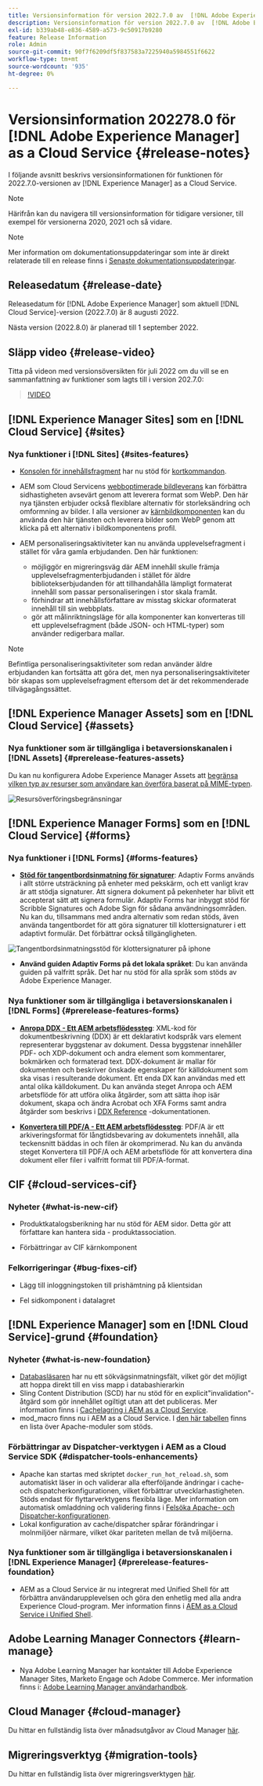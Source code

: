 ```yaml
---
title: Versionsinformation för version 2022.7.0 av  [!DNL Adobe Experience Manager] as a Cloud Service.
description: Versionsinformation för version 2022.7.0 av  [!DNL Adobe Experience Manager] as a Cloud Service.
exl-id: b339ab48-e836-4589-a573-9c50917b9280
feature: Release Information
role: Admin
source-git-commit: 90f7f6209df5f837583a7225940a5984551f6622
workflow-type: tm+mt
source-wordcount: '935'
ht-degree: 0%

---
```


# Versionsinformation 202278.0 för [!DNL Adobe Experience Manager] as a Cloud Service {#release-notes}

I följande avsnitt beskrivs versionsinformationen för funktionen för 2022.7.0-versionen av [!DNL Experience Manager] as a Cloud Service.

>[!NOTE]
>
>Härifrån kan du navigera till versionsinformation för tidigare versioner, till exempel för versionerna 2020, 2021 och så vidare.

>[!NOTE]
>
>Mer information om dokumentationsuppdateringar som inte är direkt relaterade till en release finns i [Senaste dokumentationsuppdateringar](https://experienceleague.adobe.com/docs/experience-manager-release-information/aem-release-updates/doc-updates/documentation-updates.html?lang=sv-SE).

## Releasedatum {#release-date}

Releasedatum för [!DNL Adobe Experience Manager] som aktuell [!DNL Cloud Service]-version (2022.7.0) är 8 augusti 2022.

Nästa version (2022.8.0) är planerad till 1 september 2022.

## Släpp video {#release-video}

Titta på videon med versionsöversikten för juli 2022 om du vill se en sammanfattning av funktioner som lagts till i version 202.7.0:

>[!VIDEO](https://video.tv.adobe.com/v/345409/?quality=12)

## [!DNL Experience Manager Sites] som en [!DNL Cloud Service] {#sites}

### Nya funktioner i [!DNL Sites] {#sites-features}

* [Konsolen för innehållsfragment](/help/sites-cloud/administering/content-fragments/managing.md#content-fragments-console) har nu stöd för [kortkommandon](/help/sites-cloud/administering/content-fragments/keyboard-shortcuts.md).

* AEM som Cloud Servicens [webboptimerade bildleverans](https://experienceleague.adobe.com/docs/experience-manager-core-components/using/developing/web-optimized-image-delivery.html?lang=sv-SE) kan förbättra sidhastigheten avsevärt genom att leverera format som WebP. Den här nya tjänsten erbjuder också flexiblare alternativ för storleksändring och omformning av bilder. I alla versioner av [kärnbildkomponenten](https://experienceleague.adobe.com/docs/experience-manager-core-components/using/components/image.html?lang=sv-SE) kan du använda den här tjänsten och leverera bilder som WebP genom att klicka på ett alternativ i bildkomponentens profil.

* AEM personaliseringsaktiviteter kan nu använda upplevelsefragment i stället för våra gamla erbjudanden. Den här funktionen:
   * möjliggör en migreringsväg där AEM innehåll skulle främja upplevelsefragmenterbjudanden i stället för äldre bibliotekserbjudanden för att tillhandahålla lämpligt formaterat innehåll som passar personaliseringen i stor skala framåt.
   * förhindrar att innehållsförfattare av misstag skickar oformaterat innehåll till sin webbplats.
   * gör att målinriktningsläge för alla komponenter kan konverteras till ett upplevelsefragment (både JSON- och HTML-typer) som använder redigerbara mallar.

>[!NOTE]
>
>Befintliga personaliseringsaktiviteter som redan använder äldre erbjudanden kan fortsätta att göra det, men nya personaliseringsaktiviteter bör skapas som upplevelsefragment eftersom det är det rekommenderade tillvägagångssättet.

## [!DNL Experience Manager Assets] som en [!DNL Cloud Service] {#assets}

### Nya funktioner som är tillgängliga i betaversionskanalen i [!DNL Assets] {#prerelease-features-assets}

Du kan nu konfigurera Adobe Experience Manager Assets att [begränsa vilken typ av resurser som användare kan överföra baserat på MIME-typen](/help/assets/configure-asset-upload-restrictions.md).

![Resursöverföringsbegränsningar](/help/assets/assets/asset-upload-restrictions.png)

## [!DNL Experience Manager Forms] som en [!DNL Cloud Service] {#forms}

### Nya funktioner i [!DNL Forms] {#forms-features}

* **[Stöd för tangentbordsinmatning för signaturer](/help/forms/signing-forms-using-scribble.md)**: Adaptiv Forms används i allt större utsträckning på enheter med pekskärm, och ett vanligt krav är att stödja signaturer. Att signera dokument på pekenheter har blivit ett accepterat sätt att signera formulär. Adaptiv Forms har inbyggt stöd för Scribble Signatures och Adobe Sign för sådana användningsområden. Nu kan du, tillsammans med andra alternativ som redan stöds, även använda tangentbordet för att göra signaturer till klottersignaturer i ett adaptivt formulär. Det förbättrar också tillgängligheten.

![Tangentbordsinmatningsstöd för klottersignaturer på iphone](/help/release-notes/assets/scribble-keyboard-mobile.png)

* **Använd guiden Adaptiv Forms på det lokala språket**: Du kan använda guiden på valfritt språk. Det har nu stöd för alla språk som stöds av Adobe Experience Manager.

### Nya funktioner som är tillgängliga i betaversionskanalen i [!DNL Forms] {#prerelease-features-forms}

<!-- 

* **[Launch Adaptive Form creation wizard from embed form component](/help/forms/using/embed-adaptive-form-aem-sites.md)**: You can now launch Adaptive Form creation wizard from embed form component. It helps improve content and forms authoring workflows for Sites and Forms practitioners trying to add enrollment experiences to a web page. 

![Keyboard input support for Scribble signatures on iphone](/help/release-notes/assets/froms-container.png) 

-->

* **[Anropa DDX - Ett AEM arbetsflödessteg](/help/forms/aem-forms-workflow-step-reference.md#invokeddx)**: XML-kod för dokumentbeskrivning (DDX) är ett deklarativt kodspråk vars element representerar byggstenar av dokument. Dessa byggstenar innehåller PDF- och XDP-dokument och andra element som kommentarer, bokmärken och formaterad text. DDX-dokument är mallar för dokumenten och beskriver önskade egenskaper för källdokument som ska visas i resulterande dokument. Ett enda DX kan användas med ett antal olika källdokument. Du kan använda steget Anropa och AEM arbetsflöde för att utföra olika åtgärder, som att sätta ihop isär dokument, skapa och ändra Acrobat och XFA Forms samt andra åtgärder som beskrivs i [DDX Reference](https://helpx.adobe.com/content/dam/help/en/experience-manager/forms-cloud-service/ddxRef.pdf) -dokumentationen.

* **[Konvertera till PDF/A - Ett AEM arbetsflödessteg](/help/forms/aem-forms-workflow-step-reference.md##convert-pdfa)**: PDF/A är ett arkiveringsformat för långtidsbevaring av dokumentets innehåll, alla teckensnitt bäddas in och filen är okomprimerad. Nu kan du använda steget Konvertera till PDF/A och AEM arbetsflöde för att konvertera dina dokument eller filer i valfritt format till PDF/A-format.


## CIF {#cloud-services-cif}

### Nyheter {#what-is-new-cif}

* Produktkatalogsberikning har nu stöd för AEM sidor. Detta gör att författare kan hantera sida - produktassociation.

* Förbättringar av CIF kärnkomponent

### Felkorrigeringar {#bug-fixes-cif}

* Lägg till inloggningstoken till prishämtning på klientsidan

* Fel sidkomponent i datalagret

## [!DNL Experience Manager] som en [!DNL Cloud Service]-grund {#foundation}

### Nyheter {#what-is-new-foundation}

* [Databasläsaren](/help/implementing/developing/tools/repository-browser.md) har nu ett sökvägsinmatningsfält, vilket gör det möjligt att hoppa direkt till en viss mapp i databashierarkin
* Sling Content Distribution (SCD) har nu stöd för en explicit&quot;invalidation&quot;-åtgärd som gör innehållet ogiltigt utan att det publiceras. Mer information finns i [Cachelagring i AEM as a Cloud Service](/help/implementing/dispatcher/caching.md#explicit-invalidation).
* mod_macro finns nu i AEM as a Cloud Service. I [den här tabellen](/help/implementing/dispatcher/disp-overview.md) finns en lista över Apache-moduler som stöds.

### Förbättringar av Dispatcher-verktygen i AEM as a Cloud Service SDK {#dispatcher-tools-enhancements}

* Apache kan startas med skriptet `docker_run_hot_reload.sh`, som automatiskt läser in och validerar alla efterföljande ändringar i cache- och dispatcherkonfigurationen, vilket förbättrar utvecklarhastigheten. Stöds endast för flyttarverktygens flexibla läge. Mer information om automatisk omladdning och validering finns i [Felsöka Apache- och Dispatcher-konfigurationen](/help/implementing/dispatcher/validation-debug.md#automatic-reloading).
* Lokal konfiguration av cache/dispatcher spårar förändringar i molnmiljöer närmare, vilket ökar pariteten mellan de två miljöerna.

### Nya funktioner som är tillgängliga i betaversionskanalen i [!DNL Experience Manager] {#prerelease-features-foundation}

* AEM as a Cloud Service är nu integrerat med Unified Shell för att förbättra användarupplevelsen och göra den enhetlig med alla andra Experience Cloud-program. Mer information finns i [AEM as a Cloud Service i Unified Shell](/help/overview/aem-cloud-service-on-unified-shell.md).

## Adobe Learning Manager Connectors {#learn-manage}

* Nya Adobe Learning Manager har kontakter till Adobe Experience Manager Sites, Marketo Engage och Adobe Commerce. Mer information finns i: [Adobe Learning Manager användarhandbok](https://helpx.adobe.com/se/learning-manager/user-guide.html).

## Cloud Manager {#cloud-manager}

Du hittar en fullständig lista över månadsutgåvor av Cloud Manager [här](/help/implementing/cloud-manager/release-notes/current.md).

## Migreringsverktyg {#migration-tools}

Du hittar en fullständig lista över migreringsverktygen [här](/help/journey-migration/release-notes/release-notes-migration-tools-current.md).
